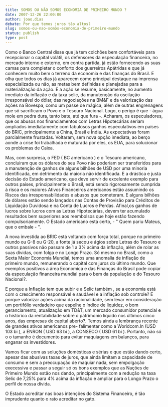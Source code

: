```yaml
---
title: SOMOS OU NÃO SOMOS ECONOMIA DE PRIMEIRO MUNDO ?
date: 2007-12-26 22:00:00
author: joao.dias
debate: Por que temos juros tão altos?
slug: somos-ou-nao-somos-economia-de-primeiro-mundo
status: publish 
type: post
---
```


  

  

Como o Banco Central disse que já tem colchões bem confortáveis para recepcionar o capital volátil, os defensores da especulação financeira, no mercado interno e externo, em contra partida, já estão fornecendo as suas camas para completar o conforto dos guerreiros Apátridas e que já conhecem muito bem o terreno da economia e das finanças do Brasil. E olha que todos os dias já aparecem como principal destaque na imprensa especializada ou não, as metas bem definidas e planejadas para a materialização da ação. E a ação se resume, basicamente, no aumento imediato da inflação e da taxa selic, da manutenção da oscilação irresponsável do dólar, das negociações na BM&F e da valorização das ações na Bovespa, como um passe de mágica, além de outras engrenagens que só sacrificam o Povo e o Tesouro Nacional. Logo, o perigo é que - água mole em pedra dura, tanto bate, até que fura -. Acharam, os especuladores, que os abusos nos financiamentos com Letras Hipotecárias seriam ampliados imediatamente com fabulosos ganhos especulativos em países do BRIC, principalmente a China, Brasil e Índia. As expectativas foram parcialmente frustadas. Voltaram, sem nova opção imediata, ao berço aonde a crise foi trabalhada e maturada por eles, os EUA, para solucionar os problemas de Caixa.   

  

Mas, com surpresa, o FED ( BC americano ) e o Tesouro americano, concluiram que os dólares do seu Povo não poderiam ser transferidos para a manutenção de ganhos de alguns bilhões de USD por uma minoria identificada, em detrimento da maioria não identificada. E a drástica e justa decisão do Estado americano, que deve servir de excelente exemplo para outros países, principalmente o Brasil, está sendo rigorosamente cumprida à risca e os maiores Ativos Financeiros americanos estão assumindo os Riscos das irresponsabilidades e abusos que cometeram. E alguns bilhões de dólares estão sendo lançados nas Contas de Provisão para Créditos de Liquidação Duvidosa e na Conta de Lucros e Perdas. Afinal,os ganhos de lucros sobre lucros com as Letras Hipotecárias, devem ter acumulado resultados bem superiores aos reembolsos que hoje estão fazendo compulsoriamente. O Estado americano está certo, - " Quem pariu Mateus, que o embale - ".  

  

A nova investida ao BRIC está voltando com força total, porque no primeiro mundo ou G-8 ou G-20, a fonte já secou e ágios sobre Letras do Tesouro e outros passivos não passam de 1 a 3% acima da inflação, além de rolar as suas dívidas, com folga e no Longo Prazo. Só mesmo no Brasil, como a Sexta Maior Economia Mundial, temos uma anomalia de inflação de primeiro mundo, remunerando o capital com juros do último mundo. Que exemplos positivos a área Economica e das Finanças do Brasil pode copiar da especulação financeira mundial para o bem da população e do Tesouro Nacional?.   

  

E porque a Inflação tem que subir e a Selic também , se a economia está com o crescimento responsável e saudável e a inflação sob controle? E porque valorizar ações acima da racionalidade, sem levar em consideração um portifólio verdadeiro que espelhe o índice de liquidez, o bom geranciamento, atualização em TD&T, um mercado consumidor potencial e o histórico da rentabilidade sobre o patrimonio líquido nos últimos cinco anos, das empresas de capital aberto?. Temos ainda a lembrança recente de grandes ativos americanos pre- falimentar como a Woridcom.In (USD 103 bi ), a ENRON ( USD 63 bi ), a CONSECO ( USD 61 bi ). Portanto, não só o o tamanho é documento para evitar maquiagens em balanços, para enganar os investidores.  

  

Vamos ficar com as soluções domésticas e sérias e que estão dando certo, apesar das abusivas taxas de juros, que ainda limitam a capacidade de consumo e sem a preocupação de maquiar nada, sem empolgação execessiva e passar a seguir só os bons exemplos que as Nações de Primeiro Mundo estão nos dando, principalmente com a redução na taxa Selic de 7,25% para 4% acima da inflação e ampliar para o Longo Prazo o perfil de nossa dívida.  

  

O Estado acreditar nas boas intenções do Sistema Financeiro, é tão imprudente quanto o rato acreditar no gato.
